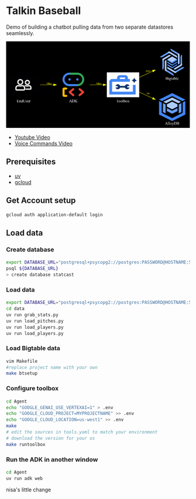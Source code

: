 # Talkin Baseball

Demo of building a chatbot pulling data from two separate datastores seamlessly.

![High Level Diagram](./docs/diagram.png)

- [Youtube Video](https://www.youtube.com/watch?v=CX0sb4FPm70)
- [Voice Commands Video](https://youtu.be/eWOjrhw76Co)

## Prerequisites
- [uv](https://docs.astral.sh/uv/getting-started/installation/)
- [gcloud](https://cloud.google.com/sdk/docs/install)


## Get Account setup 

```bash
gcloud auth application-default login
```

## Load data

### Create database

```bash
export DATABASE_URL="postgresql+psycopg2://postgres:PASSWORD@HOSTNAME:5432/postgres"
psql ${DATABASE_URL} 
> create database statcast
```

### Load data

```bash
export DATABASE_URL="postgresql+psycopg2://postgres:PASSWORD@HOSTNAME:5432/statcast"
cd data
uv run grab_stats.py
uv run load_pitches.py
uv run load_players.py
uv run load_players.py
```

### Load Bigtable data
```bash
vim Makefile
#replace project name with your own
make btsetup
```


### Configure toolbox

```bash
cd Agent
echo "GOOGLE_GENAI_USE_VERTEXAI=1" > .env
echo "GOOGLE_CLOUD_PROJECT=MYPROJECTNAME" >> .env
echo "GOOGLE_CLOUD_LOCATION=us-west1" >> .env
make
# edit the sources in tools.yaml to match your environment
# download the version for your os
make runtoolbox
```

### Run the ADK in another window

```bash
cd Agent
uv run adk web
```
nisa's little change

